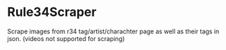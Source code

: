 # Rule34Scraper
Scrape images from r34 tag/artist/charachter page as well as their tags in json. (videos not supported for scraping)
